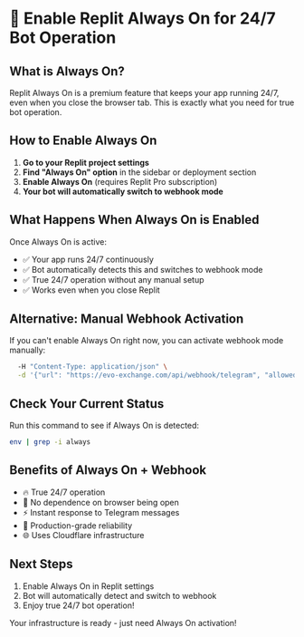 # 🚀 Enable Replit Always On for 24/7 Bot Operation

## What is Always On?

Replit Always On is a premium feature that keeps your app running 24/7, even when you close the browser tab. This is exactly what you need for true bot operation.

## How to Enable Always On

1. **Go to your Replit project settings**
2. **Find "Always On" option** in the sidebar or deployment section
3. **Enable Always On** (requires Replit Pro subscription)
4. **Your bot will automatically switch to webhook mode**

## What Happens When Always On is Enabled

Once Always On is active:
- ✅ Your app runs 24/7 continuously
- ✅ Bot automatically detects this and switches to webhook mode
- ✅ True 24/7 operation without any manual setup
- ✅ Works even when you close Replit

## Alternative: Manual Webhook Activation

If you can't enable Always On right now, you can activate webhook mode manually:

```bash
  -H "Content-Type: application/json" \
  -d '{"url": "https://evo-exchange.com/api/webhook/telegram", "allowed_updates": ["message", "my_chat_member"]}'
```

## Check Your Current Status

Run this command to see if Always On is detected:
```bash
env | grep -i always
```

## Benefits of Always On + Webhook

- 🔥 True 24/7 operation
- 🚀 No dependence on browser being open
- ⚡ Instant response to Telegram messages
- 💪 Production-grade reliability
- 🌐 Uses Cloudflare infrastructure

## Next Steps

1. Enable Always On in Replit settings
2. Bot will automatically detect and switch to webhook
3. Enjoy true 24/7 bot operation!

Your infrastructure is ready - just need Always On activation!